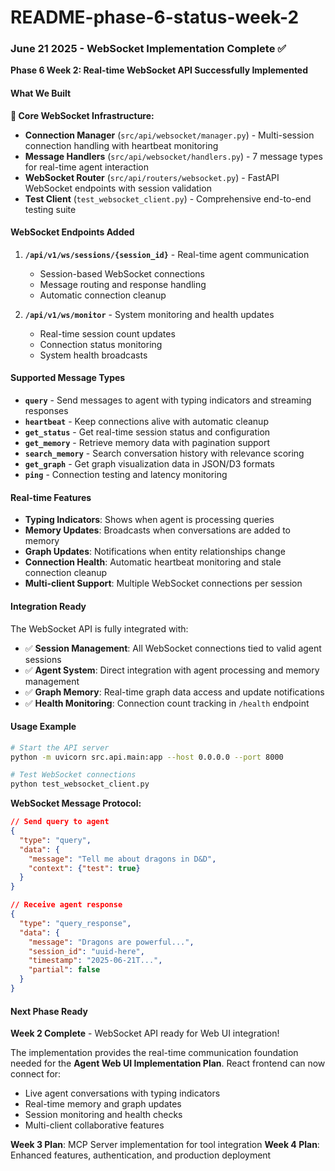 # README-phase-6-status-week-2


### June 21 2025 - WebSocket Implementation Complete ✅

**Phase 6 Week 2: Real-time WebSocket API Successfully Implemented**

#### What We Built

**🔧 Core WebSocket Infrastructure:**
- **Connection Manager** (`src/api/websocket/manager.py`) - Multi-session connection handling with heartbeat monitoring
- **Message Handlers** (`src/api/websocket/handlers.py`) - 7 message types for real-time agent interaction
- **WebSocket Router** (`src/api/routers/websocket.py`) - FastAPI WebSocket endpoints with session validation
- **Test Client** (`test_websocket_client.py`) - Comprehensive end-to-end testing suite

#### WebSocket Endpoints Added

1. **`/api/v1/ws/sessions/{session_id}`** - Real-time agent communication
   - Session-based WebSocket connections
   - Message routing and response handling
   - Automatic connection cleanup

2. **`/api/v1/ws/monitor`** - System monitoring and health updates
   - Real-time session count updates
   - Connection status monitoring
   - System health broadcasts

#### Supported Message Types

- **`query`** - Send messages to agent with typing indicators and streaming responses
- **`heartbeat`** - Keep connections alive with automatic cleanup
- **`get_status`** - Get real-time session status and configuration
- **`get_memory`** - Retrieve memory data with pagination support
- **`search_memory`** - Search conversation history with relevance scoring
- **`get_graph`** - Get graph visualization data in JSON/D3 formats
- **`ping`** - Connection testing and latency monitoring

#### Real-time Features

- **Typing Indicators**: Shows when agent is processing queries
- **Memory Updates**: Broadcasts when conversations are added to memory
- **Graph Updates**: Notifications when entity relationships change
- **Connection Health**: Automatic heartbeat monitoring and stale connection cleanup
- **Multi-client Support**: Multiple WebSocket connections per session

#### Integration Ready

The WebSocket API is fully integrated with:
- ✅ **Session Management**: All WebSocket connections tied to valid agent sessions
- ✅ **Agent System**: Direct integration with agent processing and memory management
- ✅ **Graph Memory**: Real-time graph data access and update notifications
- ✅ **Health Monitoring**: Connection count tracking in `/health` endpoint

#### Usage Example

```bash
# Start the API server
python -m uvicorn src.api.main:app --host 0.0.0.0 --port 8000

# Test WebSocket connections
python test_websocket_client.py
```

**WebSocket Message Protocol:**
```json
// Send query to agent
{
  "type": "query",
  "data": {
    "message": "Tell me about dragons in D&D",
    "context": {"test": true}
  }
}

// Receive agent response
{
  "type": "query_response",
  "data": {
    "message": "Dragons are powerful...",
    "session_id": "uuid-here",
    "timestamp": "2025-06-21T...",
    "partial": false
  }
}
```

#### Next Phase Ready

**Week 2 Complete** - WebSocket API ready for Web UI integration!

The implementation provides the real-time communication foundation needed for the **Agent Web UI Implementation Plan**. React frontend can now connect for:
- Live agent conversations with typing indicators
- Real-time memory and graph updates
- Session monitoring and health checks
- Multi-client collaborative features

**Week 3 Plan**: MCP Server implementation for tool integration
**Week 4 Plan**: Enhanced features, authentication, and production deployment